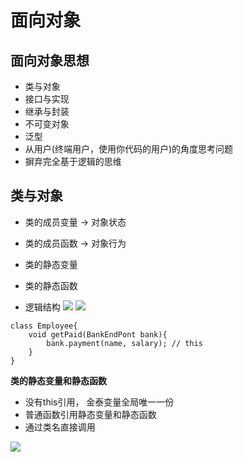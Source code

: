 # 面向对象
## 面向对象思想
- 类与对象
- 接口与实现
- 继承与封装
- 不可变对象
- 泛型
- 从用户(终端用户，使用你代码的用户)的角度思考问题
- 摒弃完全基于逻辑的思维

## 类与对象
- 类的成员变量 ->  对象状态
- 类的成员函数 ->  对象行为
- 类的静态变量
- 类的静态函数
  
- 逻辑结构
![](img/2019-10-05-15-26-34.png)
![](img/2019-10-05-15-27-32.png)

```
class Employee{
    void getPaid(BankEndPont bank){
        bank.payment(name, salary); // this
    }
}
```
**类的静态变量和静态函数**
- 没有this引用， 金泰变量全局唯一一份
- 普通函数引用静态变量和静态函数
- 通过类名直接调用

![](img/2019-10-05-15-33-23.png)

